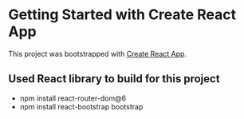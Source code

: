 # Getting Started with Create React App

This project was bootstrapped with [Create React App](https://github.com/facebook/create-react-app).

## Used React library to build for this project

- npm install react-router-dom@6
- npm install react-bootstrap bootstrap

